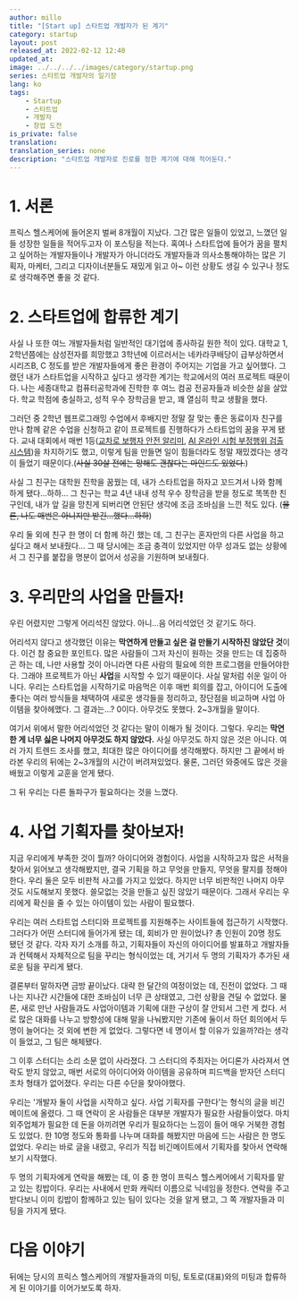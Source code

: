 ```yaml
---
author: millo
title: "[Start up] 스타트업 개발자가 된 계기"
category: startup
layout: post
released_at: 2022-02-12 12:40
updated_at:
image: ../../../../images/category/startup.png
series: 스타트업 개발자의 일기장
lang: ko
tags:
    - Startup
    - 스타트업
    - 개발자
    - 창업 도전
is_private: false
translation:
translation_series: none
description: "스타트업 개발자로 진로를 정한 계기에 대해 적어둔다."
---
```


# 1. 서론

프릭스 헬스케어에 들어온지 벌써 8개월이 지났다. 그간 많은 일들이 있었고, 느꼈던 일들 성장한 일들을 적어두고자 이 포스팅을 적는다. 혹여나 스타트업에 들어가 꿈을 펼치고 싶어하는 개발자들이나 개발자가 아니더라도 개발자들과 의사소통해야하는 많은 기획자, 마케터, 그리고 디자이너분들도 재밌게 읽고 아~ 이런 상황도 생길 수 있구나 정도로 생각해주면 좋을 것 같다.

# 2. 스타트업에 합류한 계기

사실 나 또한 여느 개발자들처럼 일반적인 대기업에 종사하길 원한 적이 있다. 대학교 1, 2학년쯤에는 삼성전자를 희망했고 3학년에 이르러서는 네카라쿠배당이 급부상하면서 시리즈B, C 정도를 받은 개발자들에게 좋은 환경이 주어지는 기업을 가고 싶어했다. 그랬던 내가 스타트업을 시작하고 싶다고 생각한 계기는 학교에서의 여러 프로젝트 때문이다. 나는 세종대학교 컴퓨터공학과에 진학한 후 여느 컴공 전공자들과 비슷한 삶을 살았다. 학교 학점에 충실하고, 성적 우수 장학금을 받고, 꽤 열심히 학교 생활을 했다.

그러던 중 2학년 웹프로그래밍 수업에서 후배지만 정말 잘 맞는 좋은 동료이자 친구를 만나 함께 같은 수업을 신청하고 같이 프로젝트를 진행하다가 스타트업의 꿈을 꾸게 됐다. 교내 대회에서 매번 1등([교차로 보행자 안전 알리미](https://www.notion.so/2020-03-2020-06-9293a13414f54352bd8823215ba3ca5d), [AI 온라인 시험 부정행위 검출 시스템](https://www.notion.so/AI-2020-09-2020-12-642af9f760ce425b9324004d2187d808))을 차지하기도 했고, 이렇게 팀을 만들면 일이 힘들더라도 정말 재밌겠다는 생각이 들었기 때문이다.(~~사실 30살 전에는 망해도 괜찮다는 마인드도 있었다.~~)

사실 그 친구는 대학원 진학을 꿈꿨는 데, 내가 스타트업을 하자고 꼬드겨서 나와 함께 하게 됐다...하하... 그 친구는 학교 4년 내내 성적 우수 장학금을 받을 정도로 똑똑한 친구인데, 내가 앞 길을 망친게 되버리면 안된단 생각에 조금 조바심을 느낀 적도 있다. (~~물론, 나도 매번은 아니지만 받긴...했다...하하~~)

우리 둘 외에 친구 한 명이 더 함께 하긴 했는 데, 그 친구는 혼자만의 다른 사업을 하고 싶다고 해서 보내줬다... 그 때 당시에는 조금 충격이 있었지만 아무 성과도 없는 상황에서 그 친구를 붙잡을 명분이 없어서 성공을 기원하며 보내줬다.

# 3. 우리만의 사업을 만들자!

우린 어렸지만 그렇게 어리석진 않았다. 아니...음 어리석었던 것 같기도 하다.

어리석지 않다고 생각했던 이유는 **막연하게 만들고 싶은 걸 만들기 시작하진 않았단 것**이다. 이건 참 중요한 포인트다. 많은 사람들이 그저 자신이 원하는 것을 만드는 데 집중하곤 하는 데, 나만 사용할 것이 아니라면 다른 사람의 필요에 의한 프로그램을 만들어야한다. 그래야 프로젝트가 아닌 **사업**을 시작할 수 있기 때문이다. 사실 말처럼 쉬운 일이 아니다. 우리는 스타트업을 시작하기로 마음먹은 이후 매번 회의를 잡고, 아이디어 도출에 좋다는 여러 방식들을 채택하여 새로운 생각들을 정리하고, 장단점을 비교하며 사업 아이템을 찾아헤맸다. 그 결과는...? 0이다. 아무것도 못했다. 2~3개월을 말이다.

여기서 위에서 말한 어리석었던 것 같다는 말이 이해가 될 것이다. 그렇다. 우리는 **막연한 게 너무 싫은 나머지 아무것도 하지 않았다.** 사실 아무것도 하지 않은 것은 아니다. 여러 가지 트렌드 조사를 했고, 최대한 많은 아이디어를 생각해봤다. 하지만 그 끝에서 바라본 우리의 뒤에는 2~3개월의 시간이 버려져있었다. 물론, 그러던 와중에도 많은 것을 배웠고 이렇게 교훈을 얻게 됐다.

그 뒤 우리는 다른 돌파구가 필요하다는 것을 느꼈다.

# 4. 사업 기획자를 찾아보자!

지금 우리에게 부족한 것이 뭘까? 아이디어와 경험이다. 사업을 시작하고자 많은 서적을 찾아서 읽어보고 생각해봤지만, 결국 기획을 하고 무엇을 만들지, 무엇을 팔지를 정해야 한다. 우리 둘은 모두 비판적 사고를 가지고 있었다. 하지만 너무 비판적인 나머지 아무것도 시도해보지 못했다. 쓸모없는 것을 만들고 싶진 않았기 때문이다. 그래서 우리는 우리에게 확신을 줄 수 있는 아이템이 있는 사람이 필요했다.

우리는 여러 스타트업 스터디와 프로젝트를 지원해주는 사이트들에 접근하기 시작했다. 그러다가 어떤 스터디에 들어가게 됐는 데, 회비가 만 원이었나? 총 인원이 20명 정도 됐던 것 같다. 각자 자기 소개를 하고, 기획자들이 자신의 아이디어를 발표하고 개발자들과 컨텍해서 자체적으로 팀을 꾸리는 형식이었는 데, 거기서 두 명의 기획자가 추가된 새로운 팀을 꾸리게 됐다.

결론부터 말하자면 금방 끝이났다. 대략 한 달간의 여정이었는 데, 진전이 없었다. 그 때 나는 지나간 시간들에 대한 조바심이 너무 큰 상태였고, 그런 상황을 견딜 수 없었다. 물론, 새로 만난 사람들과도 사업아이템과 기획에 대한 구상이 잘 안되서 그런 게 컸다. 서로 많은 대화를 나누고 방향성에 대해 말을 나눠봤지만 기존에 둘이서 하던 회의에서 두 명이 늘어다는 것 외에 변한 게 없었다. 그렇다면 네 명이서 할 이유가 있을까?라는 생각이 들었고, 그 팀은 해체됐다.

그 이후 스터디는 소리 소문 없이 사라졌다. 그 스터디의 주최자는 어디론가 사라져서 연락도 받지 않았고, 매번 서로의 아이디어와 아이템을 공유하며 피드백을 받자던 스터디조차 형태가 없어졌다. 우리는 다른 수단을 찾아야했다.

우리는 '개발자 둘이 사업을 시작하고 싶다. 사업 기획자를 구한다'는 형식의 글을 비긴메이트에 올렸다. 그 때 연락이 온 사람들은 대부분 개발자가 필요한 사람들이었다. 마치 외주업체가 필요한 데 돈을 아끼려면 우리가 필요하다는 느낌이 들어 매우 거북한 경험도 있었다. 한 10명 정도와 통화를 나누며 대화를 해봤지만 마음에 드는 사람은 한 명도 없었다. 우리는 바로 글을 내렸고, 우리가 직접 비긴메이트에서 기획자를 찾아서 연락해보기 시작했다.

두 명의 기획자에게 연락을 해봤는 데, 이 중 한 명이 프릭스 헬스케어에서 기획자를 맡고 있는 킹밥이다. 우리는 사내에서 만화 캐릭터 이름으로 닉네임을 정한다. 연락을 주고받다보니 이미 킹밥이 함께하고 있는 팀이 있다는 것을 알게 됐고, 그 쪽 개발자들과 미팅을 가지게 됐다.

# 다음 이야기

뒤에는 당시의 프릭스 헬스케어의 개발자들과의 미팅, 토토로(대표)와의 미팅과 합류하게 된 이야기를 이어가보도록 하자.
